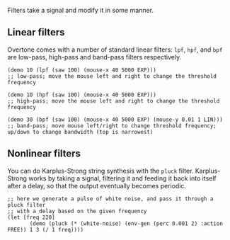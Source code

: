 Filters take a signal and modify it in some manner.

## Linear filters

Overtone comes with a number of standard linear filters: `lpf`, `hpf`, and `bpf` are low-pass, high-pass and band-pass filters respectively.

    (demo 10 (lpf (saw 100) (mouse-x 40 5000 EXP)))
    ;; low-pass; move the mouse left and right to change the threshold frequency

    (demo 10 (hpf (saw 100) (mouse-x 40 5000 EXP)))
    ;; high-pass; move the mouse left and right to change the threshold frequency

    (demo 30 (bpf (saw 100) (mouse-x 40 5000 EXP) (mouse-y 0.01 1 LIN)))
    ;; band-pass; move mouse left/right to change threshold frequency; up/down to change bandwidth (top is narrowest)

## Nonlinear filters

You can do Karplus-Strong string synthesis with the `pluck` filter. Karplus-Strong works by taking a signal, filtering it and feeding it back into itself after a delay, so that the output eventually becomes periodic.

    ;; here we generate a pulse of white noise, and pass it through a pluck filter
    ;; with a delay based on the given frequency
    (let [freq 220]
           (demo (pluck (* (white-noise) (env-gen (perc 0.001 2) :action FREE)) 1 3 (/ 1 freq))))

    